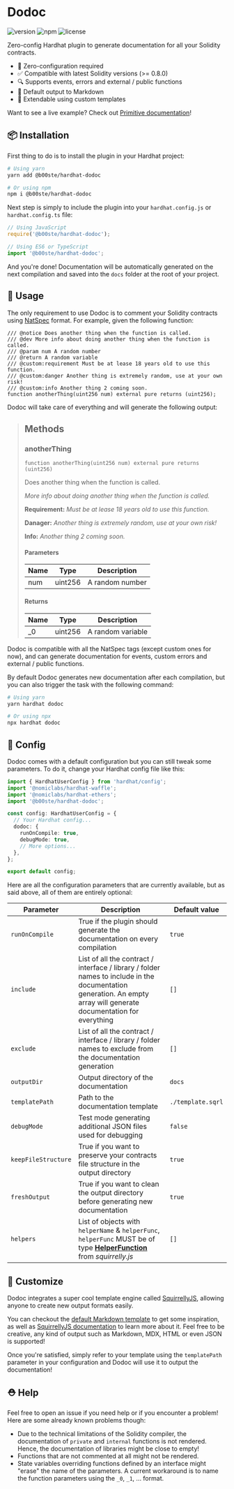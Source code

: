 # Dodoc

![version](https://img.shields.io/npm/v/@b00ste/hardhat-dodoc) ![npm](https://img.shields.io/npm/dt/@b00ste/hardhat-dodoc) ![license](https://img.shields.io/npm/l/@b00ste/hardhat-dodoc)

Zero-config Hardhat plugin to generate documentation for all your Solidity contracts.

- 🤪 Zero-configuration required
- ✅ Compatible with latest Solidity versions (>= 0.8.0)
- 🔍 Supports events, errors and external / public functions
- 📖 Default output to Markdown
- 🔧 Extendable using custom templates

Want to see a live example? Check out [Primitive documentation](https://docs.primitive.finance/)!

## 📦 Installation

First thing to do is to install the plugin in your Hardhat project:

```bash
# Using yarn
yarn add @b00ste/hardhat-dodoc

# Or using npm
npm i @b00ste/hardhat-dodoc
```

Next step is simply to include the plugin into your `hardhat.config.js` or `hardhat.config.ts` file:

```typescript
// Using JavaScript
require('@b00ste/hardhat-dodoc');

// Using ES6 or TypeScript
import '@b00ste/hardhat-dodoc';
```

And you're done! Documentation will be automatically generated on the next compilation and saved into the `docs` folder at the root of your project.

## 📝 Usage

The only requirement to use Dodoc is to comment your Solidity contracts using [NatSpec](https://docs.soliditylang.org/en/v0.8.9/natspec-format.html) format. For example, given the following function:

```solidity
/// @notice Does another thing when the function is called.
/// @dev More info about doing another thing when the function is called.
/// @param num A random number
/// @return A random variable
/// @custom:requirement Must be at lease 18 years old to use this function.
/// @custom:danger Another thing is extremely random, use at your own risk!
/// @custom:info Another thing 2 coming soon.
function anotherThing(uint256 num) external pure returns (uint256);
```

Dodoc will take care of everything and will generate the following output:

> ## Methods
>
> ### anotherThing
>
> ```solidity
> function anotherThing(uint256 num) external pure returns (uint256)
> ```
>
> Does another thing when the function is called.
>
> _More info about doing another thing when the function is called._
>
> **Requirement:** _Must be at lease 18 years old to use this function._
>
> **Danager:** _Another thing is extremely random, use at your own risk!_
>
> **Info:** _Another thing 2 coming soon._
>
> #### Parameters
>
> | Name | Type    | Description     |
> | ---- | ------- | --------------- |
> | num  | uint256 | A random number |
>
> #### Returns
>
> | Name | Type    | Description       |
> | ---- | ------- | ----------------- |
> | \_0  | uint256 | A random variable |

Dodoc is compatible with all the NatSpec tags (except custom ones for now), and can generate documentation for events, custom errors and external / public functions.

By default Dodoc generates new documentation after each compilation, but you can also trigger the task with the following command:

```bash
# Using yarn
yarn hardhat dodoc

# Or using npx
npx hardhat dodoc
```

## 🔧 Config

Dodoc comes with a default configuration but you can still tweak some parameters. To do it, change your Hardhat config file like this:

```typescript
import { HardhatUserConfig } from 'hardhat/config';
import '@nomiclabs/hardhat-waffle';
import '@nomiclabs/hardhat-ethers';
import '@b00ste/hardhat-dodoc';

const config: HardhatUserConfig = {
  // Your Hardhat config...
  dodoc: {
    runOnCompile: true,
    debugMode: true,
    // More options...
  },
};

export default config;
```

Here are all the configuration parameters that are currently available, but as said above, all of them are entirely optional:

| Parameter           | Description                                                                                                                                                                                                  | Default value     |
| ------------------- | ------------------------------------------------------------------------------------------------------------------------------------------------------------------------------------------------------------ | ----------------- |
| `runOnCompile`      | True if the plugin should generate the documentation on every compilation                                                                                                                                    | `true`            |
| `include`           | List of all the contract / interface / library / folder names to include in the documentation generation. An empty array will generate documentation for everything                                          | `[]`              |
| `exclude`           | List of all the contract / interface / library / folder names to exclude from the documentation generation                                                                                                   | `[]`              |
| `outputDir`         | Output directory of the documentation                                                                                                                                                                        | `docs`            |
| `templatePath`      | Path to the documentation template                                                                                                                                                                           | `./template.sqrl` |
| `debugMode`         | Test mode generating additional JSON files used for debugging                                                                                                                                                | `false`           |
| `keepFileStructure` | True if you want to preserve your contracts file structure in the output directory                                                                                                                           | `true`            |
| `freshOutput`       | True if you want to clean the output directory before generating new documentation                                                                                                                           | `true`            |
| `helpers`           | List of objects with `helperName` & `helperFunc`, `helperFunc` MUST be of type [**HelperFunction**](https://squirrellyjs.github.io/squirrelly/modules/_containers_.html#helperfunction) from _squirrelly.js_ | `[]`              |

## 💅 Customize

Dodoc integrates a super cool template engine called [SquirrellyJS](https://github.com/squirrellyjs/squirrelly), allowing anyone to create new output formats easily.

You can checkout the [default Markdown template](https://) to get some inspiration, as well as [SquirrellyJS documentation](https://squirrelly.js.org/docs) to learn more about it. Feel free to be creative, any kind of output such as Markdown, MDX, HTML or even JSON is supported!

Once you're satisfied, simply refer to your template using the `templatePath` parameter in your configuration and Dodoc will use it to output the documentation!

## ⛑ Help

Feel free to open an issue if you need help or if you encounter a problem! Here are some already known problems though:

- Due to the technical limitations of the Solidity compiler, the documentation of `private` and `internal` functions is not rendered. Hence, the documentation of libraries might be close to empty!
- Functions that are not commented at all might not be rendered.
- State variables overriding functions defined by an interface might "erase" the name of the parameters. A current workaround is to name the function parameters using the `_0`, `_1`, ... format.
